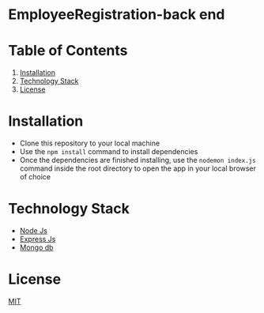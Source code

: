 # EmployeeRegistration-back end

# Table of Contents
1. [Installation](#installation)
2. [Technology Stack](#technology-stack)
3. [License](#license)

# Installation

- Clone this repository to your local machine
- Use the `npm install` command to install dependencies
- Once the dependencies are finished installing, use the `nodemon index.js` command inside the root directory to open the app in your local browser of choice

# Technology Stack
- [Node Js](https://nodejs.org)
- [Express Js](https://expressjs.com)
- [Mongo db](https://mongodb.com)

# License

[MIT](https://opensource.org/licenses/MIT)

